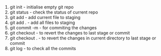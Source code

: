 1. git init - initialise empty git repo
2. git status - check the status of current repo
3. git add <filename> - add current file to staging
4. git add . - add all files to staging
5. git commit -m - for commiting the changes
5. git checkout <filename> - to revert the changes to last stage or commit
6. git checkout . -  to revert the changes in current directory to last stage or commit
7. git log - to check all the commits
